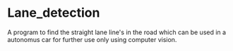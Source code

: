 # Lane_detection

A program to find the straight lane line's in the road which can be used in a autonomus car for further use only using computer vision.
